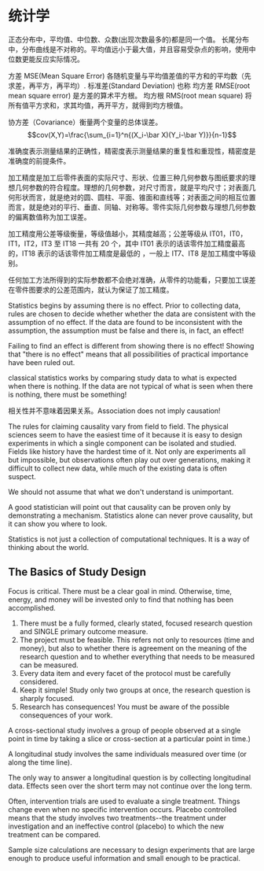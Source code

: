 # 统计学

正态分布中，平均值、中位数、众数(出现次数最多的)都是同一个值。
长尾分布中，分布曲线是不对称的。平均值远小于最大值，并且容易受杂点的影响，使用中位数更能反应实际情况。

方差 MSE(Mean Square Error) 各随机变量与平均值差值的平方和的平均数（先求差，再平方，再平均）.
标准差(Standard Deviation) 也称 均方差 RMSE(root mean square error) 是方差的算术平方根。
均方根 RMS(root mean square) 将所有值平方求和，求其均值，再开平方，就得到均方根值。

协方差（Covariance）衡量两个变量的总体误差。
$$cov(X,Y)=\frac{\sum_{i=1}^n{(X_i-\bar X)(Y_i-\bar Y)}}{n-1}$$

准确度表示测量结果的正确性，精密度表示测量结果的重复性和重现性，精密度是准确度的前提条件。

加工精度是加工后零件表面的实际尺寸、形状、位置三种几何参数与图纸要求的理想几何参数的符合程度。理想的几何参数，对尺寸而言，就是平均尺寸；对表面几何形状而言，就是绝对的圆、圆柱、平面、锥面和直线等；对表面之间的相互位置而言，就是绝对的平行、垂直、同轴、对称等。零件实际几何参数与理想几何参数的偏离数值称为加工误差。

加工精度用公差等级衡量，等级值越小，其精度越高；公差等级从 IT01，IT0，IT1，IT2，IT3 至 IT18 一共有 20 个，其中 IT01 表示的话该零件加工精度最高的，IT18 表示的话该零件加工精度是最低的 ，一般上 IT7、IT8 是加工精度中等级别。

任何加工方法所得到的实际参数都不会绝对准确，从零件的功能看，只要加工误差在零件图要求的公差范围内，就认为保证了加工精度。

Statistics begins by assuming there is no effect.
Prior to collecting data, rules are chosen to decide whether whether the data are consistent with the assumption of no effect.
If the data are found to be inconsistent with the assumption, the assumption must be false and there is, in fact, an effect!

Failing to find an effect is different from showing there is no effect!
Showing that "there is no effect" means that all possibilities of practical importance have been ruled out.

classical statistics works by comparing study data to what is expected when there is nothing.
If the data are not typical of what is seen when there is nothing, there must be something!

相关性并不意味着因果关系。Association does not imply causation!

The rules for claiming causality vary from field to field.
The physical sciences seem to have the easiest time of it because it is easy to design experiments in which a single component can be isolated and studied.
Fields like history have the hardest time of it. Not only are experiments all but impossible, but observations often play out over generations, making it difficult to collect new data, while much of the existing data is often suspect.

We should not assume that what we don't understand is unimportant.

A good statistician will point out that causality can be proven only by demonstrating a mechanism. Statistics alone can never prove causality, but it can show you where to look.

Statistics is not just a collection of computational techniques. It is a way of thinking about the world.

## The Basics of Study Design

Focus is critical. There must be a clear goal in mind. Otherwise, time, energy, and money will be invested only to find that nothing has been accomplished.

1. There must be a fully formed, clearly stated, focused research question and SINGLE primary outcome measure.
2. The project must be feasible. This refers not only to resources (time and money), but also to whether there is agreement on the meaning of the research question and to whether everything that needs to be measured can be measured.
3. Every data item and every facet of the protocol must be carefully considered.
4. Keep it simple! Study only two groups at once, the research question is sharply focused.
5. Research has consequences! You must be aware of the possible consequences of your work.

A cross-sectional study involves a group of people observed at a single point in time by taking a slice or cross-section at a particular point in time.)

A longitudinal study involves the same individuals measured over time (or along the time line).

The only way to answer a longitudinal question is by collecting longitudinal data.
Effects seen over the short term may not continue over the long term.

Often, intervention trials are used to evaluate a single treatment. Things change even when no specific intervention occurs.
Placebo controlled means that the study involves two treatments--the treatment under investigation and an ineffective control (placebo) to which the new treatment can be compared.

Sample size calculations are necessary to design experiments that are large enough to produce useful information and small enough to be practical.
